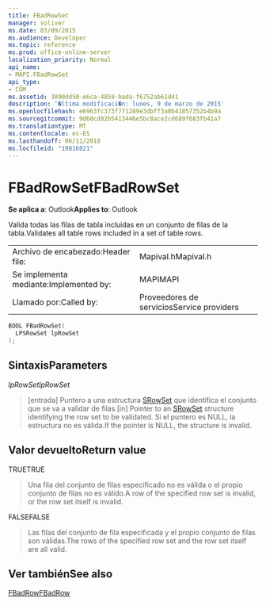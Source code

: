 ```yaml
---
title: FBadRowSet
manager: soliver
ms.date: 03/09/2015
ms.audience: Developer
ms.topic: reference
ms.prod: office-online-server
localization_priority: Normal
api_name:
- MAPI.FBadRowSet
api_type:
- COM
ms.assetid: 3890dd50-e6ca-4859-bada-f6752ab61d41
description: '�ltima modificaci�n: lunes, 9 de marzo de 2015'
ms.openlocfilehash: e6963fc373f771289e3dbff3a0b41857352b4b9a
ms.sourcegitcommit: 9d60cd82b5413446e5bc8ace2cd689f683fb41a7
ms.translationtype: MT
ms.contentlocale: es-ES
ms.lasthandoff: 06/11/2018
ms.locfileid: "19816821"
---
```

# <a name="fbadrowset"></a><span data-ttu-id="3e099-103">FBadRowSet</span><span class="sxs-lookup"><span data-stu-id="3e099-103">FBadRowSet</span></span>

  
  
<span data-ttu-id="3e099-104">**Se aplica a**: Outlook</span><span class="sxs-lookup"><span data-stu-id="3e099-104">**Applies to**: Outlook</span></span> 
  
<span data-ttu-id="3e099-105">Valida todas las filas de tabla incluidas en un conjunto de filas de la tabla.</span><span class="sxs-lookup"><span data-stu-id="3e099-105">Validates all table rows included in a set of table rows.</span></span>
  
|||
|:-----|:-----|
|<span data-ttu-id="3e099-106">Archivo de encabezado:</span><span class="sxs-lookup"><span data-stu-id="3e099-106">Header file:</span></span>  <br/> |<span data-ttu-id="3e099-107">Mapival.h</span><span class="sxs-lookup"><span data-stu-id="3e099-107">Mapival.h</span></span>  <br/> |
|<span data-ttu-id="3e099-108">Se implementa mediante:</span><span class="sxs-lookup"><span data-stu-id="3e099-108">Implemented by:</span></span>  <br/> |<span data-ttu-id="3e099-109">MAPI</span><span class="sxs-lookup"><span data-stu-id="3e099-109">MAPI</span></span>  <br/> |
|<span data-ttu-id="3e099-110">Llamado por:</span><span class="sxs-lookup"><span data-stu-id="3e099-110">Called by:</span></span>  <br/> |<span data-ttu-id="3e099-111">Proveedores de servicios</span><span class="sxs-lookup"><span data-stu-id="3e099-111">Service providers</span></span>  <br/> |
   
```cpp
BOOL FBadRowSet(
  LPSRowSet lpRowSet
);
```

## <a name="parameters"></a><span data-ttu-id="3e099-112">Sintaxis</span><span class="sxs-lookup"><span data-stu-id="3e099-112">Parameters</span></span>

 <span data-ttu-id="3e099-113">_lpRowSet_</span><span class="sxs-lookup"><span data-stu-id="3e099-113">_lpRowSet_</span></span>
  
> <span data-ttu-id="3e099-114">[entrada] Puntero a una estructura [SRowSet](srowset.md) que identifica el conjunto que se va a validar de filas.</span><span class="sxs-lookup"><span data-stu-id="3e099-114">[in] Pointer to an [SRowSet](srowset.md) structure identifying the row set to be validated.</span></span> <span data-ttu-id="3e099-115">Si el puntero es NULL, la estructura no es válida.</span><span class="sxs-lookup"><span data-stu-id="3e099-115">If the pointer is NULL, the structure is invalid.</span></span> 
    
## <a name="return-value"></a><span data-ttu-id="3e099-116">Valor devuelto</span><span class="sxs-lookup"><span data-stu-id="3e099-116">Return value</span></span>

<span data-ttu-id="3e099-117">TRUE</span><span class="sxs-lookup"><span data-stu-id="3e099-117">TRUE</span></span> 
  
> <span data-ttu-id="3e099-118">Una fila del conjunto de filas especificado no es válida o el propio conjunto de filas no es válido.</span><span class="sxs-lookup"><span data-stu-id="3e099-118">A row of the specified row set is invalid, or the row set itself is invalid.</span></span> 
    
<span data-ttu-id="3e099-119">FALSE</span><span class="sxs-lookup"><span data-stu-id="3e099-119">FALSE</span></span> 
  
> <span data-ttu-id="3e099-120">Las filas del conjunto de fila especificada y el propio conjunto de filas son válidas.</span><span class="sxs-lookup"><span data-stu-id="3e099-120">The rows of the specified row set and the row set itself are all valid.</span></span>
    
## <a name="see-also"></a><span data-ttu-id="3e099-121">Ver también</span><span class="sxs-lookup"><span data-stu-id="3e099-121">See also</span></span>



[<span data-ttu-id="3e099-122">FBadRow</span><span class="sxs-lookup"><span data-stu-id="3e099-122">FBadRow</span></span>](fbadrow.md)

